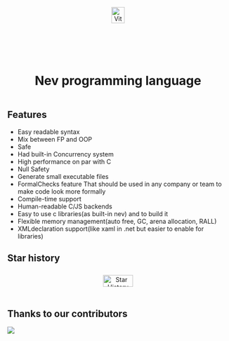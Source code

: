 <div align="center" style="display:grid;place-items:center;">
<p>
    <a target="_blank"><img width="50%" src="https://github.com/Ameeer1/ViteSharp/blob/main/Images/Logo.svg"13 alt="ViteSharp logo"></a>
</p>
<h1>Nev programming language</h1>
</div>


## Features

- Easy readable syntax
- Mix between FP and OOP
- Safe
- Had built-in Concurrency system
- High performance on par with C
- Null Safety
- Generate small executable files
- FormalChecks feature That should be used in any company or team to make code look more formally
- Compile-time support
- Human-readable C/JS backends
- Easy to use c libraries(as built-in nev) and to build it
- Flexible memory management(auto free, GC, arena allocation, RALL)
- XMLdeclaration support(like xaml in .net but easier to enable for libraries)

## Star history
<div align="center" style="display:grid;place-items:center;">
<picture>
  <source media="(prefers-color-scheme: dark)" srcset="https://api.star-history.com/svg?repos=Ameeer1/Nev&type=Date&theme=dark" />
  <source media="(prefers-color-scheme: light)" srcset="https://api.star-history.com/svg?repos=Ameeer1/Nev&type=Date" />
  <img width="70%" alt="Star History Chart" src="https://api.star-history.com/svg?repos=Ameeer1/Nev&type=Date" />
</picture>
</div>

## Thanks to our contributors

<a href="https://github.com/Ameeer1/Nev/graphs/contributors">
  <img src="https://contrib.rocks/image?repo=Ameeer1/Nev" />
</a>